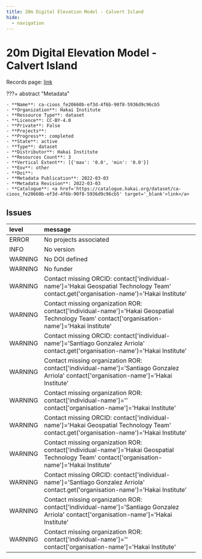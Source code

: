 ```yaml
---
title: 20m Digital Elevation Model - Calvert Island
hide:
  - navigation
---
```


# 20m Digital Elevation Model - Calvert Island

Records page: <a href='https://catalogue.hakai.org/dataset/ca-cioos_fe20660b-ef3d-4f6b-90f8-5936d9c96cb5' target='_blank'>link</a>

???+ abstract "Metadata"

    - **Name**: ca-cioos_fe20660b-ef3d-4f6b-90f8-5936d9c96cb5 
    - **Organization**: Hakai Institute 
    - **Ressource Type**: dataset 
    - **Licence**: CC-BY-4.0 
    - **Private**: False 
    - **Projects**:  
    - **Progress**: completed 
    - **State**: active 
    - **Type**: dataset 
    - **Distributor**: Hakai Institute 
    - **Resources Count**: 3 
    - **Vertical Extent**: [{'max': '0.0', 'min': '0.0'}] 
    - **Eov**: other 
    - **Doi**:  
    - **Metadata Publication**: 2022-03-03 
    - **Metadata Revision**: 2022-03-03 
    - **Catalogue**: <a href='https://catalogue.hakai.org/dataset/ca-cioos_fe20660b-ef3d-4f6b-90f8-5936d9c96cb5' target='_blank'>link</a> 

<div id='map'></div>




## Issues
| level   | message                                                                                                                                         |
|:--------|:------------------------------------------------------------------------------------------------------------------------------------------------|
| ERROR   | No projects associated                                                                                                                          |
| INFO    | No version                                                                                                                                      |
| WARNING | No DOI defined                                                                                                                                  |
| WARNING | No funder                                                                                                                                       |
| WARNING | Contact missing ORCID: contact['individual-name']='Hakai Geospatial Technology Team' contact.get('organisation-name')='Hakai Institute'         |
| WARNING | Contact missing organization ROR:  contact['individual-name']='Hakai Geospatial Technology Team' contact['organisation-name']='Hakai Institute' |
| WARNING | Contact missing ORCID: contact['individual-name']='Santiago Gonzalez Arriola' contact.get('organisation-name')='Hakai Institute'                |
| WARNING | Contact missing organization ROR:  contact['individual-name']='Santiago Gonzalez Arriola' contact['organisation-name']='Hakai Institute'        |
| WARNING | Contact missing organization ROR:  contact['individual-name']='' contact['organisation-name']='Hakai Institute'                                 |
| WARNING | Contact missing ORCID: contact['individual-name']='Hakai Geospatial Technology Team' contact.get('organisation-name')='Hakai Institute'         |
| WARNING | Contact missing organization ROR:  contact['individual-name']='Hakai Geospatial Technology Team' contact['organisation-name']='Hakai Institute' |
| WARNING | Contact missing ORCID: contact['individual-name']='Santiago Gonzalez Arriola' contact.get('organisation-name')='Hakai Institute'                |
| WARNING | Contact missing organization ROR:  contact['individual-name']='Santiago Gonzalez Arriola' contact['organisation-name']='Hakai Institute'        |
| WARNING | Contact missing organization ROR:  contact['individual-name']='' contact['organisation-name']='Hakai Institute'                                 |


<script>
   document.addEventListener("DOMContentLoaded", function() {
    var map = L.map('map').setView([51.505, -125.09], 5);
    L.tileLayer('https://tile.openstreetmap.org/{z}/{x}/{y}.png', {
        maxZoom: 19,
        attribution: '&copy; <a href="http://www.openstreetmap.org/copyright">OpenStreetMap</a>'
    }).addTo(map);
    var geojsonFeature = {
        "type": "Feature",
        "properties": {
            "name" : "20m Digital Elevation Model - Calvert Island"
        },
        "geometry": {'type': 'Polygon', 'coordinates': [[[-128.164675, 51.408206], [-127.868845, 51.408206], [-127.868845, 51.734993], [-128.164675, 51.734993], [-128.164675, 51.408206]]]}
    }
    L.geoJSON(geojsonFeature).addTo(map);
   })
</script>
